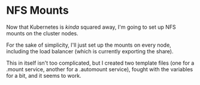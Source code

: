 # NFS Mounts

Now that Kubernetes is _kinda_ squared away, I'm going to set up NFS mounts on the cluster nodes.

For the sake of simplicity, I'll just set up the mounts on every node, including the load balancer (which is currently exporting the share).

This in itself isn't too complicated, but I created two template files (one for a .mount service, another for a .automount service), fought with the variables for a bit, and it seems to work.
